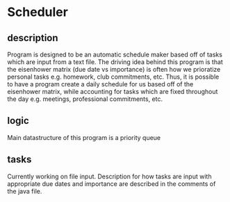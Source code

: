 # Scheduler

## description 
Program is designed to be an automatic schedule maker based off of tasks which are input from a text file. The driving idea behind this program is that the eisenhower matrix (due date vs importance) is often how we prioratize personal tasks e.g. homework, club commitments, etc. Thus, it is possible to have a program create a daily schedule for us based off of the eisenhower matrix, while accounting for tasks which are fixed throughout the day e.g. meetings, professional commitments, etc. 

## logic
Main datastructure of this program is a priority queue

## tasks
Currently working on file input. Description for how tasks are input with appropriate due dates and importance are described in the comments of the java file. 
